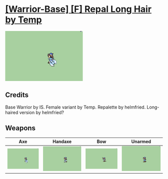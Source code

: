 # [\[Warrior-Base\] \[F\] Repal Long Hair by Temp](./)

<img src="./3.%20Axe/Axe_000.png" alt="[Warrior-Base] [F] Repal Long Hair by Temp standing" />

## Credits

Base Warrior by IS.
Female variant by Temp.
Repalette by helmfried.
Long-haired version by helmfried?

## Weapons


|Axe |Handaxe |Bow |Unarmed |
|  :---: | :---: | :---: | :---: |
| <img alt="Axe animation" src="./3.%20Axe/Axe.gif" /> | <img alt="Handaxe animation" src="./4.%20Handaxe/Handaxe.gif" /> | <img alt="Bow animation" src="./5.%20Bow/Bow.gif" /> | <img alt="Unarmed animation" src="./8.%20Unarmed/Unarmed.gif" /> |
